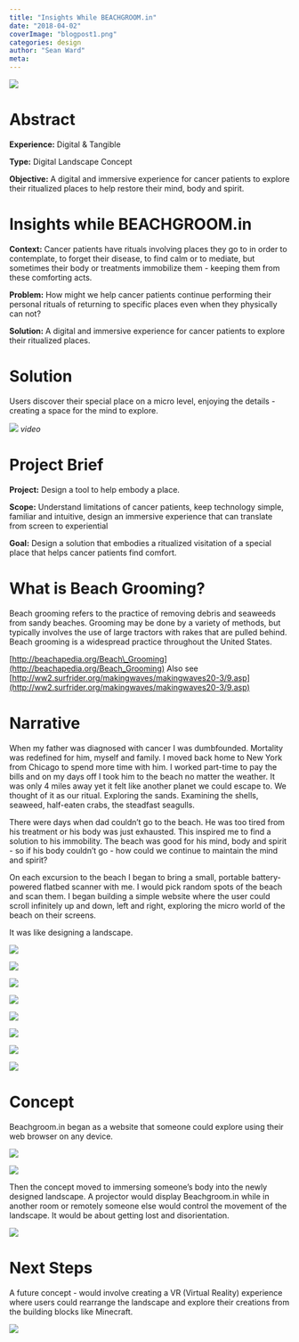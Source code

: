```yaml
---
title: "Insights While BEACHGROOM.in"
date: "2018-04-02"
coverImage: "blogpost1.png"
categories: design
author: "Sean Ward"
meta:
---
```


![](/images/1f1a5-img.png)

# Abstract

**Experience:** Digital & Tangible

**Type:** Digital Landscape Concept

**Objective:** A digital and immersive experience for cancer patients to explore their ritualized places to help restore their mind, body and spirit.

# Insights while BEACHGROOM.in

**Context:** Cancer patients have rituals involving places they go to in order to contemplate, to forget their disease, to find calm or to mediate, but sometimes their body or treatments immobilize them - keeping them from these comforting acts.

**Problem:** How might we help cancer patients continue performing their personal rituals of returning to specific places even when they physically can not?

**Solution:** A digital and immersive experience for cancer patients to explore their ritualized places.

# Solution

Users discover their special place on a micro level, enjoying the details - creating a space for the mind to explore.

[![](/images/ed782-img.png)](https://youtu.be/_zjIKfAcQh8)
*video*

# Project Brief

**Project:** Design a tool to help embody a place.

**Scope:** Understand limitations of cancer patients, keep technology simple, familiar and intuitive, design an immersive experience that can translate from screen to experiential

**Goal:** Design a solution that embodies a ritualized visitation of a special place that helps cancer patients find comfort.

# What is Beach Grooming?

Beach grooming refers to the practice of removing debris and seaweeds from sandy beaches. Grooming may be done by a variety of methods, but typically involves the use of large tractors with rakes that are pulled behind. Beach grooming is a widespread practice throughout the United States.

[http://beachapedia.org/Beach\_Grooming](http://beachapedia.org/Beach_Grooming) Also see [http://ww2.surfrider.org/makingwaves/makingwaves20-3/9.asp](http://ww2.surfrider.org/makingwaves/makingwaves20-3/9.asp)

# Narrative

When my father was diagnosed with cancer I was dumbfounded. Mortality was redefined for him, myself and family. I moved back home to New York from Chicago to spend more time with him. I worked part-time to pay the bills and on my days off I took him to the beach no matter the weather. It was only 4 miles away yet it felt like another planet we could escape to. We thought of it as our ritual. Exploring the sands. Examining the shells, seaweed, half-eaten crabs, the steadfast seagulls.

There were days when dad couldn’t go to the beach. He was too tired from his treatment or his body was just exhausted. This inspired me to find a solution to his immobility. The beach was good for his mind, body and spirit - so if his body couldn’t go - how could we continue to maintain the mind and spirit?

On each excursion to the beach I began to bring a small, portable battery-powered flatbed scanner with me. I would pick random spots of the beach and scan them. I began building a simple website where the user could scroll infinitely up and down, left and right, exploring the micro world of the beach on their screens.

It was like designing a landscape.

![](/images/d4c8f-13-beachgroomin-3.jpg)

![](/images/689bd-13-beachgroomin-4.jpg)

![](/images/e7b66-13-beachgroomin-5.jpg)

![](/images/f3e17-13-beachgroomin-7.jpg)

![](/images/79429-13-beachgroomin-8.jpg)

![](/images/57899-13-beachgroomin-13.jpg)

![](/images/84394-13-beachgroomin-14.jpg)

![](/images/4c3dc-13-beachgroomin-16.jpg)

# Concept

Beachgroom.in began as a website that someone could explore using their web browser on any device.

![](/images/ed782-img.png)

![](/images/9dc82-mobilesafari.png)

Then the concept moved to immersing someone’s body into the newly designed landscape. A projector would display Beachgroom.in while in another room or remotely someone else would control the movement of the landscape. It would be about getting lost and disorientation.

![](/images/2615f-img.png)

# Next Steps

A future concept - would involve creating a VR (Virtual Reality) experience where users could rearrange the landscape and explore their creations from the building blocks like Minecraft.

![](/images/cae99-lux-interaction-248649-unsplash.jpg)
